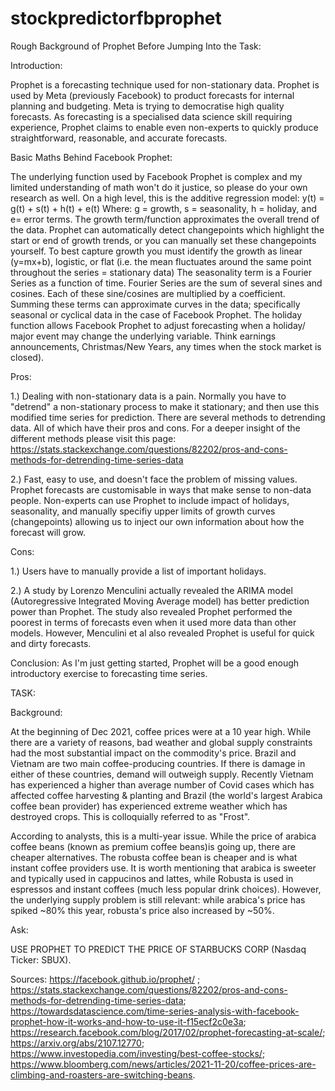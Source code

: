 # stockpredictorfbprophet

Rough Background of Prophet Before Jumping Into the Task: 

Introduction: 

Prophet is a forecasting technique used for non-stationary data. Prophet is used by Meta (previously Facebook) to product forecasts for internal planning and budgeting. Meta is trying to democratise high quality forecasts. As forecasting is a specialised data science skill requiring experience, Prophet claims to enable even non-experts to quickly produce straightforward, reasonable, and accurate forecasts. 

Basic Maths Behind Facebook Prophet: 

The underlying function used by Facebook Prophet is complex and my limited understanding of math won't do it justice, so please do your own research as well. On a high level, this is the additive regression model: 
y(t) = g(t) + s(t) + h(t) + e(t)
Where: g = growth, s = seasonality, h = holiday, and e= error terms.
The growth term/function approximates the overall trend of the data. Prophet can automatically detect changepoints which highlight the start or end of growth trends, or you can manually set these changepoints yourself. To best capture growth you must identify the growth as linear (y=mx+b), logistic, or flat (i.e. the mean fluctuates around the same point throughout the series = stationary data)
The seasonality term is a Fourier Series as a function of time. Fourier Series are the sum of several sines and cosines. Each of these sine/cosines are multiplied by a coefficient. Summing these terms can approximate curves in the data; specifically seasonal or cyclical data in the case of Facebook Prophet. 
The holiday function allows Facebook Prophet to adjust forecasting when a holiday/ major event may change the underlying variable. Think earnings announcements, Christmas/New Years, any times when the stock market is closed). 

Pros: 

1.) Dealing with non-stationary data is a pain. Normally you have to "detrend" a non-stationary process to make it stationary; and then use this modified time series for prediction. There are several methods to detrending data. All of which have their pros and cons. For a deeper insight of the different methods please visit this page: https://stats.stackexchange.com/questions/82202/pros-and-cons-methods-for-detrending-time-series-data

2.) Fast, easy to use, and doesn't face the problem of missing values. Prophet forecasts are customisable in ways that make sense to non-data people. Non-experts can use Prophet to include impact of holidays, seasonality, and manually specifiy upper limits of growth curves (changepoints) allowing us to inject our own information about how the forecast will grow. 

Cons: 

1.) Users have to manually provide a list of important holidays. 

2.) A study by Lorenzo Menculini actually revealed the ARIMA model (Autoregressive Integrated Moving Average model) has better prediction power than Prophet. The study also revealed Prophet performed the poorest in terms of forecasts even when it used more data than other models. However, Menculini et al also revealed Prophet is useful for quick and dirty forecasts. 


Conclusion: 
As I'm just getting started, Prophet will be a good enough introductory exercise to forecasting time series. 


TASK: 

Background: 


At the beginning of Dec 2021, coffee prices were at a 10 year high. While there are a variety of reasons, bad weather and global supply constraints had the most substantial impact on the commodity's price. Brazil and Vietnam are two main coffee-producing countries. If there is damage in either of these countries, demand will outweigh supply. Recently Vietnam has experienced a higher than average number of Covid cases which has affected coffee harvesting & planting and Brazil (the world's largest Arabica coffee bean provider) has experienced extreme weather which has destroyed crops. This is colloquially referred to as "Frost". 

According to analysts, this is a multi-year issue. While the price of arabica coffee beans (known as premium coffee beans)is going up, there are cheaper alternatives. The robusta coffee bean is cheaper and is what instant coffee providers use. It is worth mentioning that arabica is sweeter and typically used in cappucinos and lattes, while Robusta is used in espressos and instant coffees (much less popular drink choices). However, the underlying supply problem is still relevant: while arabica's price has spiked ~80% this year, robusta's price also increased by ~50%.


Ask: 

USE PROPHET TO PREDICT THE PRICE OF STARBUCKS CORP (Nasdaq Ticker: SBUX).  

Sources: https://facebook.github.io/prophet/ ; https://stats.stackexchange.com/questions/82202/pros-and-cons-methods-for-detrending-time-series-data; https://towardsdatascience.com/time-series-analysis-with-facebook-prophet-how-it-works-and-how-to-use-it-f15ecf2c0e3a; https://research.facebook.com/blog/2017/02/prophet-forecasting-at-scale/; https://arxiv.org/abs/2107.12770; https://www.investopedia.com/investing/best-coffee-stocks/; https://www.bloomberg.com/news/articles/2021-11-20/coffee-prices-are-climbing-and-roasters-are-switching-beans. 
